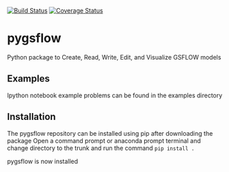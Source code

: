 [![Build Status](https://travis-ci.com/usgs-pygsflow/pygsflow.svg?branch=master)](https://travis-ci.com/usgs-pygsflow/pygsflow)
[![Coverage Status](https://coveralls.io/repos/github/usgs-pygsflow/pygsflow/badge.svg?branch=master)](https://coveralls.io/github/usgs-pygsflow/pygsflow?branch=master)
# pygsflow
Python package to Create, Read, Write, Edit, and Visualize GSFLOW models

## Examples
Ipython notebook example problems can be found in the examples directory

## Installation
The pygsflow repository can be installed using pip after downloading the package
Open a command prompt or anaconda prompt terminal and change directory to the trunk and run the command
`pip install .`

pygsflow is now installed
